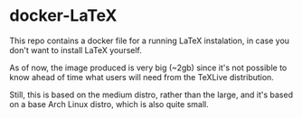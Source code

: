 # docker-LaTeX
This repo contains a docker file for a running LaTeX instalation, in case you don't want to install LaTeX yourself.

As of now, the image produced is very big (~2gb) since it's not possible to know ahead of time what users will need from the TeXLive distribution. 

Still, this is based on the medium distro, rather than the large, and it's based on a base Arch Linux distro, which is also quite small.
